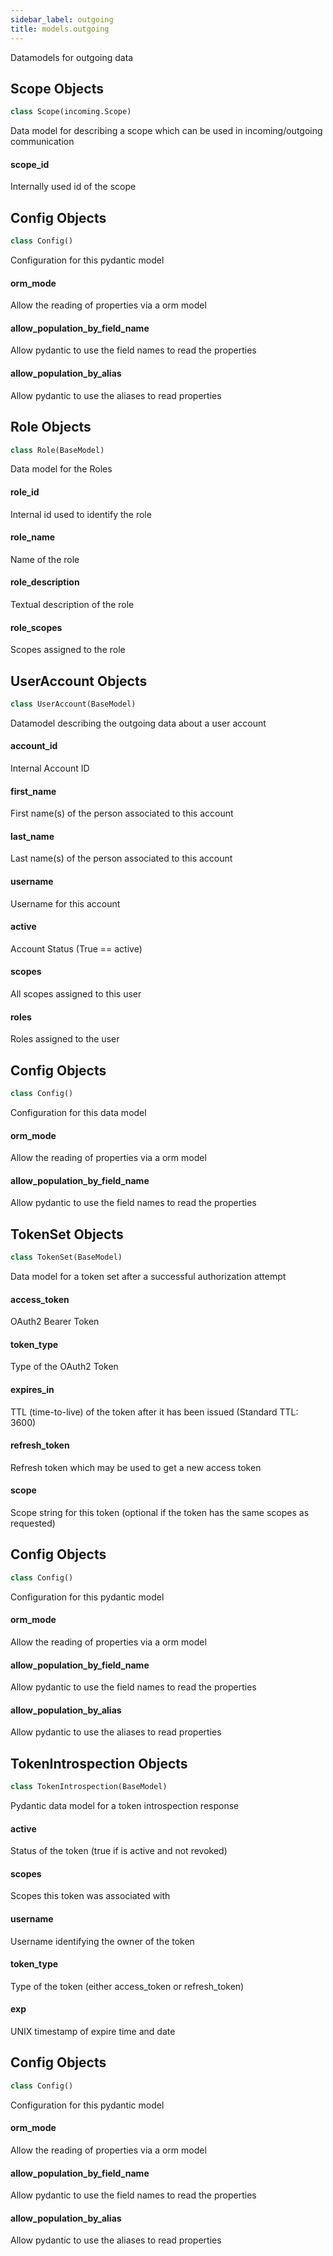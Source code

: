 ```yaml
---
sidebar_label: outgoing
title: models.outgoing
---
```


Datamodels for outgoing data


## Scope Objects

```python
class Scope(incoming.Scope)
```

Data model for describing a scope which can be used in incoming/outgoing communication


#### scope\_id

Internally used id of the scope


## Config Objects

```python
class Config()
```

Configuration for this pydantic model


#### orm\_mode

Allow the reading of properties via a orm model


#### allow\_population\_by\_field\_name

Allow pydantic to use the field names to read the properties


#### allow\_population\_by\_alias

Allow pydantic to use the aliases to read properties


## Role Objects

```python
class Role(BaseModel)
```

Data model for the Roles


#### role\_id

Internal id used to identify the role


#### role\_name

Name of the role


#### role\_description

Textual description of the role


#### role\_scopes

Scopes assigned to the role


## UserAccount Objects

```python
class UserAccount(BaseModel)
```

Datamodel describing the outgoing data about a user account


#### account\_id

Internal Account ID


#### first\_name

First name(s) of the person associated to this account


#### last\_name

Last name(s) of the person associated to this account


#### username

Username for this account


#### active

Account Status (True == active)


#### scopes

All scopes assigned to this user


#### roles

Roles assigned to the user


## Config Objects

```python
class Config()
```

Configuration for this data model


#### orm\_mode

Allow the reading of properties via a orm model


#### allow\_population\_by\_field\_name

Allow pydantic to use the field names to read the properties


## TokenSet Objects

```python
class TokenSet(BaseModel)
```

Data model for a token set after a successful authorization attempt


#### access\_token

OAuth2 Bearer Token


#### token\_type

Type of the OAuth2 Token


#### expires\_in

TTL (time-to-live) of the token after it has been issued (Standard TTL: 3600)


#### refresh\_token

Refresh token which may be used to get a new access token


#### scope

Scope string for this token (optional if the token has the same scopes as requested)


## Config Objects

```python
class Config()
```

Configuration for this pydantic model


#### orm\_mode

Allow the reading of properties via a orm model


#### allow\_population\_by\_field\_name

Allow pydantic to use the field names to read the properties


#### allow\_population\_by\_alias

Allow pydantic to use the aliases to read properties


## TokenIntrospection Objects

```python
class TokenIntrospection(BaseModel)
```

Pydantic data model for a token introspection response


#### active

Status of the token (true if is active and not revoked)


#### scopes

Scopes this token was associated with


#### username

Username identifying the owner of the token


#### token\_type

Type of the token (either access_token or refresh_token)


#### exp

UNIX timestamp of expire time and date


## Config Objects

```python
class Config()
```

Configuration for this pydantic model


#### orm\_mode

Allow the reading of properties via a orm model


#### allow\_population\_by\_field\_name

Allow pydantic to use the field names to read the properties


#### allow\_population\_by\_alias

Allow pydantic to use the aliases to read properties


